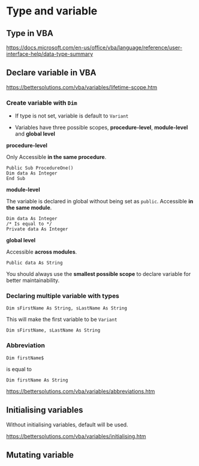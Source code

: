 # Type and variable

## Type in VBA

<https://docs.microsoft.com/en-us/office/vba/language/reference/user-interface-help/data-type-summary>

## Declare variable in VBA

<https://bettersolutions.com/vba/variables/lifetime-scope.htm>

### Create variable with `Dim`

- If type is not set, variable is default to `Variant`

- Variables have three possible scopes, **procedure-level**, **module-level** and **global level**

**procedure-level**

Only Accessible **in the same procedure**.

```vba
Public Sub ProcedureOne()
Dim data As Integer
End Sub
```

**module-level**

The variable is declared in global without being set as `public`. Accessible **in the same module**.

```vba
Dim data As Integer
/* Is equal to */
Private data As Integer
```

**global level**

Accessible **across modules**.

```vba
Public data As String
```

You should always use the **smallest possible scope** to declare variable for better maintainability.

### Declaring multiple variable with types

```vba
Dim sFirstName As String, sLastName As String
```

This will make the first variable to be `Variant`

```vba
Dim sFirstName, sLastName As String
```

### Abbreviation

```
Dim firstName$
```

is equal to

```
Dim firstName As String
```

<https://bettersolutions.com/vba/variables/abbreviations.htm>

## Initialising variables

Without initialising variables, default will be used.

<https://bettersolutions.com/vba/variables/initialising.htm>

## Mutating variable

